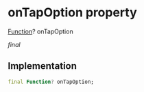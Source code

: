 


# onTapOption property







[Function](https://api.flutter.dev/flutter/dart-core/Function-class.html)? onTapOption
  
_<span class="feature">final</span>_






## Implementation

```dart
final Function? onTapOption;
```








